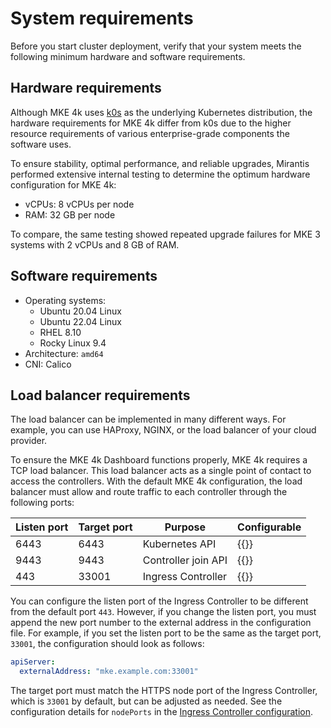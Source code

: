 # System requirements

Before you start cluster deployment, verify that your system meets the following minimum hardware
and software requirements.

## Hardware requirements

Although MKE 4k uses [k0s](https://k0sproject.io/) as the underlying Kubernetes distribution, the hardware requirements for MKE 4k differ from k0s due to the higher resource requirements of various enterprise-grade components the software uses.

To ensure stability, optimal performance, and reliable upgrades, Mirantis performed extensive internal testing to determine the optimum hardware configuration for MKE 4k:

- vCPUs: 8 vCPUs per node
- RAM: 32 GB per node

To compare, the same testing showed repeated upgrade failures for MKE 3 systems with 2 vCPUs and 8 GB of RAM.


## Software requirements

- Operating systems:
  - Ubuntu 20.04 Linux
  - Ubuntu 22.04 Linux
  - RHEL 8.10
  - Rocky Linux 9.4
- Architecture: `amd64`
- CNI: Calico

## Load balancer requirements

The load balancer can be implemented in many different ways. For example, you can use
HAProxy, NGINX, or the load balancer of your cloud provider.

To ensure the MKE 4k Dashboard functions properly, MKE 4k requires a TCP load balancer.
This load balancer acts as a single point of contact to access the controllers.
With the default MKE 4k configuration, the load balancer must allow and route traffic
to each controller through the following ports:

| Listen port | Target port | Purpose             | Configurable         |
| ----------- | ----------- | ------------------- | -------------------- |
| 6443        | 6443        | Kubernetes API      | {{}}   |
| 9443        | 9443        | Controller join API | {{}}   |
| 443         | 33001       | Ingress Controller  | {{}} |

You can configure the listen port of the Ingress Controller to be different from
the default port `443`. However, if you change the listen port, you must append
the new port number to the external address in the configuration file. For example,
if you set the listen port to be the same as the target port, `33001`, the configuration
should look as follows:

```yaml
apiServer:
  externalAddress: "mke.example.com:33001"
```
The target port must match the HTTPS node port of the Ingress Controller,
which is `33001` by default, but can be adjusted as needed. See the configuration
details for `nodePorts` in the 
[Ingress Controller configuration](../../configuration/ingress#configuration).